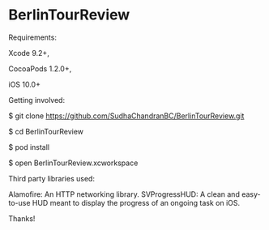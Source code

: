 # BerlinTourReview

Requirements:

Xcode 9.2+, 

CocoaPods 1.2.0+,

iOS 10.0+



Getting involved:

$ git clone https://github.com/SudhaChandranBC/BerlinTourReview.git

$ cd BerlinTourReview

$ pod install

$ open BerlinTourReview.xcworkspace


Third party libraries used:

Alamofire: An HTTP networking library.
SVProgressHUD: A clean and easy-to-use HUD meant to display the progress of an ongoing task on iOS.


Thanks!
